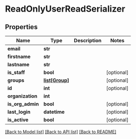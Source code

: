 # ReadOnlyUserReadSerializer

## Properties
Name | Type | Description | Notes
------------ | ------------- | ------------- | -------------
**email** | **str** |  | 
**firstname** | **str** |  | 
**lastname** | **str** |  | 
**is_staff** | **bool** |  | [optional] 
**groups** | [**list[Group]**](Group.md) |  | [optional] 
**id** | **int** |  | [optional] 
**organization** | **int** |  | 
**is_org_admin** | **bool** |  | [optional] 
**last_login** | **datetime** |  | [optional] 
**is_active** | **bool** |  | [optional] 

[[Back to Model list]](../README.md#documentation-for-models) [[Back to API list]](../README.md#documentation-for-api-endpoints) [[Back to README]](../README.md)

